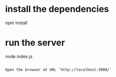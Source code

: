 # install the dependencies
npm install

# run the server
node index.js
```

Open the browser at URL `http://localhost:3000/`